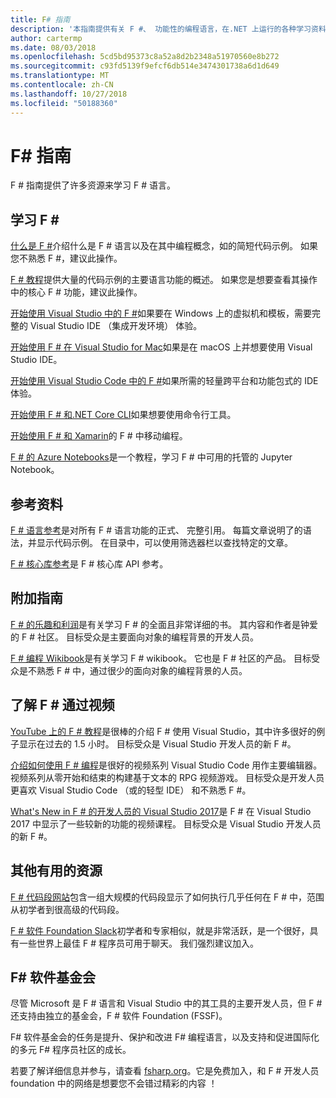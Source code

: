 ```yaml
---
title: F# 指南
description: '本指南提供有关 F #、 功能性的编程语言，在.NET 上运行的各种学习资料的概述。'
author: cartermp
ms.date: 08/03/2018
ms.openlocfilehash: 5cd5bd95373c8a52a8d2b2348a51970560e8b272
ms.sourcegitcommit: c93fd5139f9efcf6db514e3474301738a6d1d649
ms.translationtype: MT
ms.contentlocale: zh-CN
ms.lasthandoff: 10/27/2018
ms.locfileid: "50188360"
---
```

# <a name="f-guide"></a>F# 指南

F # 指南提供了许多资源来学习 F # 语言。

## <a name="learning-f"></a>学习 F # #

[什么是 F #](what-is-fsharp.md)介绍什么是 F # 语言以及在其中编程概念，如的简短代码示例。 如果您不熟悉 F #，建议此操作。

[F # 教程](tour.md)提供大量的代码示例的主要语言功能的概述。 如果您是想要查看其操作中的核心 F # 功能，建议此操作。

[开始使用 Visual Studio 中的 F #](get-started/get-started-visual-studio.md)如果要在 Windows 上的虚拟机和模板，需要完整的 Visual Studio IDE （集成开发环境） 体验。

[开始使用 F # 在 Visual Studio for Mac](get-started/get-started-with-visual-studio-for-mac.md)如果是在 macOS 上并想要使用 Visual Studio IDE。

[开始使用 Visual Studio Code 中的 F #](get-started/get-started-vscode.md)如果所需的轻量跨平台和功能包式的 IDE 体验。

[开始使用 F # 和.NET Core CLI](get-started/get-started-command-line.md)如果想要使用命令行工具。

[开始使用 F # 和 Xamarin](https://docs.microsoft.com/xamarin/cross-platform/platform/fsharp/)的 F # 中移动编程。

[F # 的 Azure Notebooks](https://notebooks.azure.com/Microsoft/libraries/samples/html/FSharp%20for%20Azure%20Notebooks.ipynb)是一个教程，学习 F # 中可用的托管的 Jupyter Notebook。

## <a name="references"></a>参考资料

[F # 语言参考](language-reference/index.md)是对所有 F # 语言功能的正式、 完整引用。 每篇文章说明了的语法，并显示代码示例。 在目录中，可以使用筛选器栏以查找特定的文章。

[F # 核心库参考](https://msdn.microsoft.com/visualfsharpdocs/conceptual/fsharp-core-library-reference)是 F # 核心库 API 参考。

## <a name="additional-guides"></a>附加指南

[F # 的乐趣和利润](https://swlaschin.gitbooks.io/fsharpforfunandprofit/content/)是有关学习 F # 的全面且非常详细的书。 其内容和作者是钟爱的 F # 社区。 目标受众是主要面向对象的编程背景的开发人员。

[F # 编程 Wikibook](https://en.wikibooks.org/wiki/F_Sharp_Programming)是有关学习 F # wikibook。 它也是 F # 社区的产品。 目标受众是不熟悉 F # 中，通过很少的面向对象的编程背景的人员。

## <a name="learn-f-through-videos"></a>了解 F # 通过视频

[YouTube 上的 F # 教程](https://www.youtube.com/watch?v=c7eNDJN758U)是很棒的介绍 F # 使用 Visual Studio，其中许多很好的例子显示在过去的 1.5 小时。 目标受众是 Visual Studio 开发人员的新 F #。

[介绍如何使用 F # 编程](https://www.youtube.com/watch?v=Teak30_pXHk&list=PLEoMzSkcN8oNiJ67Hd7oRGgD1d4YBxYGC)是很好的视频系列 Visual Studio Code 用作主要编辑器。 视频系列从零开始和结束的构建基于文本的 RPG 视频游戏。 目标受众是开发人员更喜欢 Visual Studio Code （或的轻型 IDE） 和不熟悉 F #。

[What's New in F # 的开发人员的 Visual Studio 2017](https://www.linkedin.com/learning/what-s-new-in-visual-studio-2017-for-f-sharp-for-developers)是 F # 在 Visual Studio 2017 中显示了一些较新的功能的视频课程。 目标受众是 Visual Studio 开发人员的新 F #。

## <a name="other-useful-resources"></a>其他有用的资源

[F # 代码段网站](http://www.fssnip.net)包含一组大规模的代码段显示了如何执行几乎任何在 F # 中，范围从初学者到很高级的代码段。

[F # 软件 Foundation Slack](https://fsharp.org/guides/slack/)初学者和专家相似，就是非常活跃，是一个很好，具有一些世界上最佳 F # 程序员可用于聊天。 我们强烈建议加入。

## <a name="the-f-software-foundation"></a>F# 软件基金会

尽管 Microsoft 是 F # 语言和 Visual Studio 中的其工具的主要开发人员，但 F # 还支持由独立的基金会，F # 软件 Foundation (FSSF)。

F# 软件基金会的任务是提升、保护和改进 F# 编程语言，以及支持和促进国际化的多元 F# 程序员社区的成长。

若要了解详细信息并参与，请查看 [fsharp.org](https://fsharp.org)。它是免费加入，和 F # 开发人员 foundation 中的网络是想要您不会错过精彩的内容 ！
